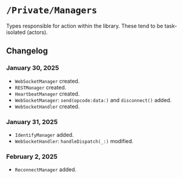 #  `/Private/Managers`

Types responsible for action within the library. These tend to be task-isolated (actors).

## Changelog

### January 30, 2025
- `WebSocketManager` created.
- `RESTManager` created.
- `HeartbeatManager` created.
- `WebSocketManager`: `send(opcode:data:)` and `disconnect()` added.
- `WebSocketHandler` created.

### January 31, 2025
- `IdentifyManager` added.
- `WebSocketHandler`: `handleDispatch(_:)` modified.

### February 2, 2025
- `ReconnectManager` added.
